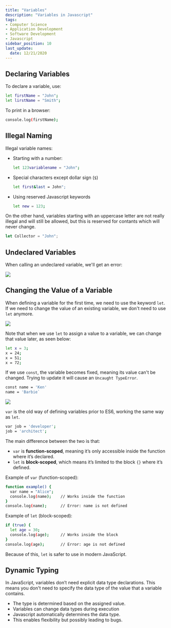```yaml
---
title: "Variables"
description: "Variables in Javascript"
tags: 
- Computer Science
- Application Development
- Software Development
- Javascript
sidebar_position: 10
last_update:
  date: 12/21/2020
---
```



## Declaring Variables 

To declare a variable, use:

```bash
let firstName = "John";
let lirstName = "Smith";
```

To print in a browser:

```bash
console.log(firstName);
```

## Illegal Naming 

Illegal variable names:

- Starting with a number:

  ```bash
  let 123variablename = "John";
  ```

- Special characters except dollar sign (`$`)

  ```bash
  let first&last = John";
  ```

- Using reserved Javascript keywords

  ```bash
  let new = 123;
  ```

On the other hand, variables starting with an uppercase letter are not really illegal and will still be allowed, but this is reserved for contants which will never change.

```JavaScript
let Collector = "John";   
```

## Undeclared Variables 

When calling an undeclared variable, we'll get an error: 

![](/img/docs/12082024-js-undeclared0varss.png)

## Changing the Value of a Variable 

When defining a variable for the first time, we need to use the keyword `let`. If we need to change the value of an existing variable, we don't need to use `let` anymore.

![](/img/docs/12082024-js-changing-value-of-vars.png)

Note that when we use `let` to assign a value to a variable, we can change that value later, as seen below:

```bash
let x = 3;
x = 24; 
x = 51; 
x = 72; 
```

If we use `const`, the variable becomes fixed, meaning its value can't be changed. Trying to update it will cause an `Uncaught TypeError`.

```bash
const name = 'Ken'
name = 'Barbie` 
```

![](/img/docs/02022025-js-error.png)

`var` is the old way of defining variables prior to ES6, working the same way as `let`.

```bash
var job = 'developer';
job = 'architect';  
```

The main difference between the two is that:

- `var` is **function-scoped**, meaning it’s only accessible inside the function where it’s declared.
- `let` is **block-scoped**, which means it’s limited to the block `{}` where it’s defined.

Example of `var` (function-scoped):  

```bash
function example() {
  var name = "Alice";
  console.log(name);    // Works inside the function
}
console.log(name);      // Error: name is not defined
```  

Example of `let` (block-scoped):  

```bash
if (true) {
  let age = 30;
  console.log(age);     // Works inside the block
}
console.log(age);       // Error: age is not defined
```  

Because of this, `let` is safer to use in modern JavaScript.

## Dynamic Typing

In JavaScript, variables don’t need explicit data type declarations. This means you don't need to specify the data type of the value that a variable contains.

  - The type is determined based on the assigned value.
  - Variables can change data types during execution
  - Javascript automatically determines the data type.
  - This enables flexibility but possibly leading to bugs.